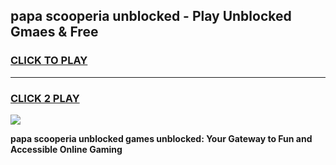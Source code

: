 
## papa scooperia unblocked - Play Unblocked Gmaes & Free
<h3>
<a href="https://news.freeplayer.one?title=papa_scooperia_unblocked&ref=16F">CLICK TO PLAY</a></h3>
<hr>

<h3>
<a href="https://news.freeplayer.one?title=papa_scooperia_unblocked&ref=16F">CLICK 2 PLAY</a>
  
</h3>

<a href="https://news.freeplayer.one?title=papa_scooperia_unblocked&ref=16F/"><img src="https://clearcache.store/games.png"></a>


**papa scooperia unblocked games unblocked: Your Gateway to Fun and Accessible Online Gaming**
